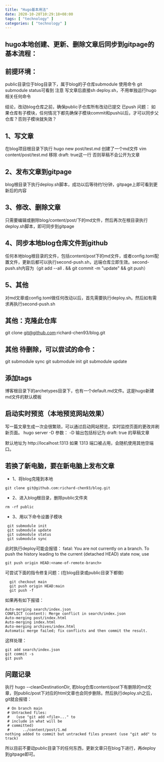 ```yaml
---
title: "Hugo基本用法"
date: 2020-10-28T10:29:18+08:00
tags: [ "technology" ]
categories: [ "technology" ]
---
```


## hugo本地创建、更新、删除文章后同步到gitpage的基本流程：

## 前提环境：
public目录位于blog目录下，属于blog的子仓库submodule 使用命令 git submodule status可看到
注意 写文章后直接sh deploy.sh，不用单独运行hugo相关任何命令

结论，改动blog仓库之前，确保public子仓库所有改动已提交 已push
问题： 如果仓库有子模块，任何情况下都先确保子模块commit和push以后，才可以同步父仓库？否则子模块就失效？


## 1、写文章
在blog项目根目录下执行 hugo new post/test.md 创建了一个md文件
vim content/post/test.md 移除 draft: true这一行  否则草稿不会公开为文章

## 2、发布文章到gitpage
blog根目录下执行deploy.sh脚本，成功以后等待约1分钟，gitpage上即可看到更新后的内容

## 3、修改、删除文章
只需要编辑或删除blog/content/post/下的md文件，然后再次在根目录执行deploy.sh脚本，即可同步到gitpage

## 4、同步本地blog仓库文件到github
任何本地blog根目录的文件，包括content/post下的md文件，或者config.toml配置文件，更新后都可以执行second-push.sh，远端仓库立即生效。second-push.sh内容为（git add --all . && git commit -m "update" && git push）

## 5、其他
对md文章或config.toml做任何改动以后，首先需要执行deploy.sh。然后如有需求再执行second-push.sh

## 其他：克隆此仓库
git clone git@github.com:richard-chen93/blog.git

## 其他  待删除，可以尝试的命令：
git submodule sync
git submodule init
git submodule update

## 添加tags
博客根目录下的archetypes目录下，也有一个default.md文件。这是hugo新建md文件的默认模板

## 启动实时预览（本地预览网站效果）
写一篇文章生成一次会很繁琐，可以通过启动网站预览，实时监控页面的更改并刷新页面。
hugo server -D
参数： -D 输出包括标记为 draft: true 的草稿文章

默认地址为 http://localhost:1313 如果 1313 端口被占用，会随机使用其他空端口。

## 若换了新电脑，要在新电脑上发布文章
* 1、将blog克隆到本地  
```
git clone git@github.com:richard-chen93/blog.git
```
* 2、进入blog根目录，删除public文件夹 
```
rm -rf public
```
* 3、用以下命令设置子模块
```
 git submodule init
 git submodule update
 git submodule status
 git submodule sync
```
此时执行deploy可能会报错：
fatal: You are not currently on a branch.
To push the history leading to the current (detached HEAD)
state now, use

    git push origin HEAD:<name-of-remote-branch>

可尝试下面的指令修复问题：(在blog目录或public目录下都做)
```
  git checkout main
  git push origin HEAD:main
  git push -f
```
如果再有如下报错：
```
Auto-merging search/index.json
CONFLICT (content): Merge conflict in search/index.json
Auto-merging post/index.html
Auto-merging index.html
Auto-merging archives/index.html
Automatic merge failed; fix conflicts and then commit the result.
```
这样处理：
```
git add search/index.json
git commit -s
git push

```
## 问题记录
执行 hugo --cleanDestinationDir, 若blog仓库content/post下有删除的md文章，则public/post下对应的html文章也会同步删除。然后执行deploy.sh之后，git就会报错：
```
 # On branch main
 # Untracked files:
 #   (use "git add <file>..." to 
 # include in what will be 
 # committed)
 #      ../content/post/1.md
nothing added to commit but untracked files present (use "git add" to track)
```
所以目前不要动public目录下的任何东西，更新文章只在blog下进行，再deploy到gitpage即可。



